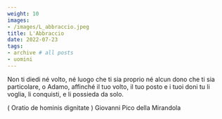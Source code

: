```yaml
---
weight: 10
images:
- /images/L_abbraccio.jpeg
title: L'Abbraccio
date: 2022-07-23
tags:
- archive # all posts
- uomini
---
```


Non ti diedi né volto, né luogo che ti sia proprio
né alcun dono che ti sia particolare, o Adamo,
affinché il tuo volto, il tuo posto e i tuoi doni
tu li voglia, li conquisti, e li possieda da solo.

( Oratio de hominis dignitate )
Giovanni Pico della Mirandola
